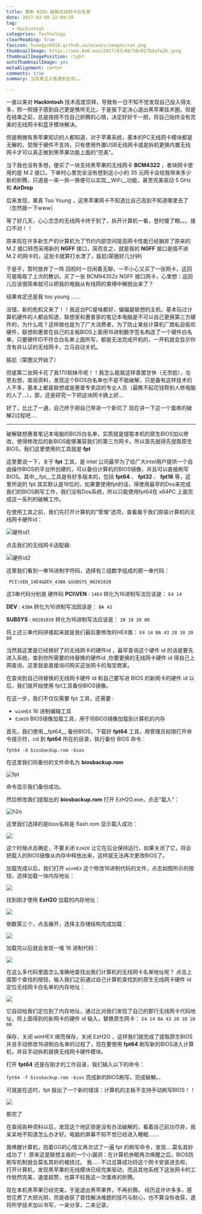 ```yaml
---
title: 重刷 BIOS 破解无线网卡白名单
date: 2017-03-08 22:09:59
tag: 
  - Hackintosh 
categories: Technology  
clearReading: true
favicon: huangyz0918.github.io/assets/images/cat.png 
thumbnailImage: https://ooo.0o0.ooo/2017/03/08/58c017bdafa26.jpeg
thumbnailImagePosition: right 
autoThumbnailImage: yes
metaAlignment: center
comments: true 
summary: 当完美主义者遇到玄学……

---
```




<!-- more -->
一直以来对 __Hackintosh__ 技术高度崇拜，导致有一日不知不觉发现自己投入得太多，照一照镜子感到自己更是憔悴无比，于是我下定决心退出黑苹果技术圈，但是在结束之前，总是按捺不住自己折腾的心情，决定好好干一把，将自己始终没有完美的无线网卡和蓝牙模块解决。

但是稍微有黑苹果知识的人都知道，对于苹果系统，基本的PC无线网卡模块都是无解的，受限于硬件不支持，只有使用外置USB无线网卡或是拆机更换内置无线网卡才可以真正做到黑苹果功能上面的“完美”。

当下我也没有多想，便买了一块支持黑苹果的无线网卡 __BCM4322__ ，者块网卡使用的是 M.2 接口，下单时心里完全没有想到这小小的 35 元网卡会给我带来多少新的折腾，只道是一来一拆一换便可以实现__WiFi__功能，甚至完美驱动 5 GHz 和 __AirDrop__

后来发现，果真 Too Young ，这黑苹果网卡不知道比自己高到不知道哪里去了（忽然膜一下www）

等了好几天，心心念念的无线网卡终于到了，拆开计算机一看，登时傻了眼。。。接口不对！！

原来现在许多新生产的计算机为了节约内部空间提高网卡性能已经摒弃了原来的 M.2 接口转而采用新的 __NGFF__ 接口，简而言之，就是我的 __NGFF__ 接口是插不进 M.2 的网卡的，这张卡就算打水漂了，尴尬(蒙圈好几分钟)

于是乎，暂时放弃了一阵
回校时一日闲着无聊，一不小心又买了一张网卡，这回可是吸取了上次的教训，买了一张 BCM94352z NGFF 接口网卡，心里想：这回儿应该很简单就可以把我的电脑从有线网的束缚中解脱出来了？

结果肯定还是我 too young ……

没错，新的危机又来了！！我这台PC是啥都好，偏偏是联想的主机，基本玩过计算机硬件的人都会知道，联想家和惠普家的笔记本电脑是不可以自己更换第三方硬件的，为什么呢？这样做也是为了广大消费者，为了防止某些计算机厂商私自偷欢硬件，联想和惠普在自己的主板BIOS上面用16进制数字签名构造了一个硬件白名单，只要硬件ID不符合白名单上面所写，都是无法完成开机的，一开机就会显示你含有非认证的无线网卡，立马自动关机。

尴尬（蒙圈又开始了）

但是第二张网卡花了我170软妹币呢！！我怎么能就这样善罢甘休（无奈脸），左思右想，查阅资料，发现这个BIOS白名单也不是不能破解，只是备有这样技术的人不多，基本上都是联想或是惠普专卖店的专业人员（最瞧不起花钱帮别人修电脑的人了...），那，还是研究一下把这块网卡换上好...

好了，比比了一通，自己终于把自己带进一个新坑了
现在讲一下这一个蛋疼的破解2过程吧....

---

破解联想惠普笔记本电脑的BIOS白名单，实质就是提取本机的原生BIOS加以修改，使得修改后的新BIOS能够兼容我们的第三方网卡，所以首先就得先提取原生BIOS，我们这里使用的工具就是 __fpt__

这里要说一下，关于 __fpt__ 工具，是 intel 公司最早为了给广大intel用户提供一个自由操作BIOS的平台所创建的，可以备份计算机的BIOS镜像，并且可以直接刷写BIOS。其中__fpt__工具是有好多版本的，包括 __fpt64__ 、 __fpt32__ 、 __fpt16__ 等，这里所说的 fpt 其实默认是16位的，如果要使用fpt的话，得使用最早的Dos来完成我们的BIOS刷写工作，我们没有Dos系统，所以只能使用fpt64在 x64PC 上面完成这一系列的破解工作。

在使用工具之前，我们先打开计算机的“管理”选项，查看属于我们原装计算机的无线网卡硬件id：

![硬件id1](https://ooo.0o0.ooo/2017/03/10/58c2b002050c6.png)

点击我们的无线网卡适配器:

![硬件id2](https://ooo.0o0.ooo/2017/03/10/58c2affde7ca1.png)

这里我们看到一串16进制字符码，选择有三组数字组成的那一串代码：

` PCI\VEN_14E4&DEV_43BA	&SUBSYS_00201028`

这3串代码分别是
硬件码 __PCI\VEN__ : ` 14E4 ` 转化为16进制写法应该是： ` E4 14 `

__DEV__ : ` 43BA ` 转化为16进制写法因该是： ` BA 43 `

__SUBSYS__ : ` 00201028 ` 转化为16进制写法应该是： ` 28 10 20 00 `

将上述三串代码拼接起来就是我们最后要修改的HEX值： ` E4 14 BA 43 28 10 20 00 `

当然我这里是已经换好了的无线网卡的硬件id ，最早查询这个硬件 id 的话是要先进入系统，查到你所需要的待替换的硬件id ,你要更换的无线网卡硬件 id 得自己上网查询，这里我是直接询问购买这张网卡的淘宝商家。

在查询到自己待替换的无线网卡硬件 id 和自己要写进 BIOS 的新网卡的硬件 id 以后，我们就开始使用 fpt工具备份BIOS镜像。

在这一步，我们不仅仅需要 fpt 工具，还需要 :

- ` winHEX ` 16 进制编辑工具
-  ` EzH2O ` BIOS镜像加载工具，用于将BIOS镜像加载到计算机的内存

首先，我们使用__fpt64__ 备份BIOS，下载好 __fpt64__ 工具，用管理员权限打开命令提示符，cd 到 __fpt64__ 所在的目录，执行备份 BIOS 命令：

` fpt64 -d biosbackup.rom -bios `

在这里我们将备份的文件命名为 __biosbackup.rom__ 

![fpt](https://ooo.0o0.ooo/2017/03/10/58c2b0052617b.png)

命令显示我们备份成功。

然后修改我们提取出的 __biosbackup.rom__ 打开 EzH2O.exe，点击“载入”：

![h2o](https://ooo.0o0.ooo/2017/03/10/58c2afffeafdf.png)

这里我们选择的是bios名称是 flash.rom 
显示载入成功：

![](https://ooo.0o0.ooo/2017/03/10/58c2b003a40c5.png)

这个时候点击确定，不要关闭 `EzH2O` 让它在后台保持运行，如果关闭了它，将会把载入的BIOS镜像从内存中释放出来，这样就无法再次更改BIOS了。

加载完成以后，我们打开 ` winHEX ` 这个修改16进制代码的文件，点击如图所示的按钮，选择加载一块内存地址：

![](https://ooo.0o0.ooo/2017/03/10/58c2b00540ac7.png)

找到刚才使用 __EzH2O__ 加载的内存地址：

![](https://ooo.0o0.ooo/2017/03/10/58c2b003c4e53.png)

倒数第三个，点击展开，选择主存储结构完成加载：

![](https://ooo.0o0.ooo/2017/03/10/58c2b0055c4d3.png)

加载完以后就会发现一堆 16 进制代码：

![](https://ooo.0o0.ooo/2017/03/10/58c2b005a640d.png)

在这么多代码里面怎么准确地查找出我们计算机的无线网卡名单地址呢？ 点击上面那个查找的按钮，输入我们之前通过自己计算机查找到的原生无线网卡硬件 id 定位无线网卡白名单的内存地址：

![](https://ooo.0o0.ooo/2017/03/10/58c2b006ab06f.png)

它自动给我们定位到了内存地址，通过比对我们发现了自己的那行无线网卡代码地址，将上面得到的新网卡的硬件 id 输入，替换原生网卡： ` E4 14 BA 43 28 10 20 00 `

保存，关闭 winHEX 继而保存，关闭 EzH2O ，这样我们就完成了提取原生BIOS并且手动修改16进制白名单的过程了，现在要使用 __fpt64__ 刷写新的BIOS进入计算机，并且手动拆机替换无线网卡硬件模块。

打开 __fpt64__ 还是在刚才的工作目录，我们输入以下的命令：

` fpt64 -f biosbackup.rom -bios ` 完成新的BIOS刷写，完成破解。、

可就是在这时，fpt 报出了一个新的错误：计算机的主板不支持手动刷写BIOS！！

![](https://ooo.0o0.ooo/2017/03/10/58c2b7ba0277b.png) 

那完了

在查阅各种资料以后，发现这个地区锁是没有办法破解的，看着自己前功尽弃，我呆呆地不知道怎么办才好。电脑的屏幕不知不觉已经进入睡眠.......

我唤醒计算机，抱着GG的心情又再次试了一遍 fpt 的刷写命令，发现....莫名其妙成功了！
原来这是联想主板的一个小漏洞：在计算机休眠再次唤醒之后，BIOS防刷写机制就会莫名其妙的被绕过。
我.....
不过总算成功将这个网卡安装进去啦，打开计算机，发现黑苹果的无线模块已经完美驱动，而且其他系统下这张网卡的工作依然完美，速度超赞，也算不枉我这一次蛋疼的折腾。

现在本机黑苹果已经完美，于是退出黑苹果界，不再折腾。
经历这许许多多，感觉花费了大把光阴，但是收获了查找解决难题的技巧与耐心，也不算没有收获，遂将所学技术加以书写，一来分享，二来记录。










<!-- more -->